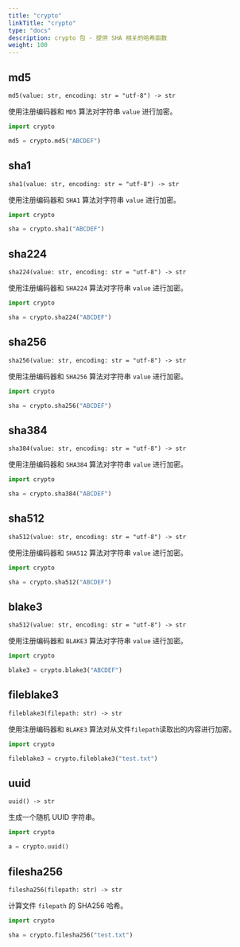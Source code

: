 ```yaml
---
title: "crypto"
linkTitle: "crypto"
type: "docs"
description: crypto 包 - 提供 SHA 相关的哈希函数
weight: 100
---
```


## md5

`md5(value: str, encoding: str = "utf-8") -> str`

使用注册编码器和 `MD5` 算法对字符串 `value` 进行加密。

```python
import crypto

md5 = crypto.md5("ABCDEF")
```

## sha1

`sha1(value: str, encoding: str = "utf-8") -> str`

使用注册编码器和 `SHA1` 算法对字符串 `value` 进行加密。

```python
import crypto

sha = crypto.sha1("ABCDEF")
```

## sha224

`sha224(value: str, encoding: str = "utf-8") -> str`

使用注册编码器和 `SHA224` 算法对字符串 `value` 进行加密。

```python
import crypto

sha = crypto.sha224("ABCDEF")
```

## sha256

`sha256(value: str, encoding: str = "utf-8") -> str`

使用注册编码器和 `SHA256` 算法对字符串 `value` 进行加密。

```python
import crypto

sha = crypto.sha256("ABCDEF")
```

## sha384

`sha384(value: str, encoding: str = "utf-8") -> str`

使用注册编码器和 `SHA384` 算法对字符串 `value` 进行加密。

```python
import crypto

sha = crypto.sha384("ABCDEF")
```

## sha512

`sha512(value: str, encoding: str = "utf-8") -> str`

使用注册编码器和 `SHA512` 算法对字符串 `value` 进行加密。

```python
import crypto

sha = crypto.sha512("ABCDEF")
```

## blake3

`sha512(value: str, encoding: str = "utf-8") -> str`

使用注册编码器和 `BLAKE3` 算法对字符串 `value` 进行加密。

```python
import crypto

blake3 = crypto.blake3("ABCDEF")
```

## fileblake3

`fileblake3(filepath: str) -> str`

使用注册编码器和 `BLAKE3` 算法对从文件`filepath`读取出的内容进行加密。

```python
import crypto

fileblake3 = crypto.fileblake3("test.txt")
```

## uuid

`uuid() -> str`

生成一个随机 UUID 字符串。

```python
import crypto

a = crypto.uuid()
```

## filesha256

`filesha256(filepath: str) -> str`

计算文件 `filepath` 的 SHA256 哈希。

```python
import crypto

sha = crypto.filesha256("test.txt")
```
